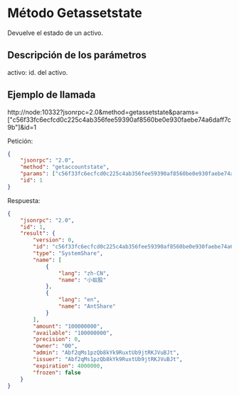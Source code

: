 # Método Getassetstate

Devuelve el estado de un activo.


## Descripción de los parámetros

activo: id. del activo. 


## Ejemplo de llamada


http://node:10332?jsonrpc=2.0&method=getassetstate&params=["c56f33fc6ecfcd0c225c4ab356fee59390af8560be0e930faebe74a6daff7c9b"]&id=1

Petición:
```json
{
	"jsonrpc": "2.0",
	"method": "getaccountstate",
	"params": ["c56f33fc6ecfcd0c225c4ab356fee59390af8560be0e930faebe74a6daff7c9b"],
	"id": 1
}
```


Respuesta:
```json
{
    "jsonrpc": "2.0",
    "id": 1,
    "result": {
        "version": 0,
        "id": "c56f33fc6ecfcd0c225c4ab356fee59390af8560be0e930faebe74a6daff7c9b",
        "type": "SystemShare",
        "name": [
            {
                "lang": "zh-CN",
                "name": "小蚁股"
            },
            {
                "lang": "en",
                "name": "AntShare"
            }
        ],
        "amount": "100000000",
        "available": "100000000",
        "precision": 0,
        "owner": "00",
        "admin": "Abf2qMs1pzQb8kYk9RuxtUb9jtRKJVuBJt",
        "issuer": "Abf2qMs1pzQb8kYk9RuxtUb9jtRKJVuBJt",
        "expiration": 4000000,
        "frozen": false
    }
}
```
